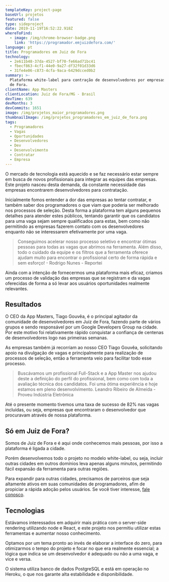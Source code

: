 ```yaml
---
templateKey: project-page
baseUrl: projetos
featured: false
type: sideproject
date: 2019-11-19T16:52:22.918Z
whereToFind:
  - image: /img/chrome-browser-badge.png
    link: 'https://programador.emjuizdefora.com/'
language: pt
title: Programadores em Juiz de Fora
technology:
  - 2e611b48-37da-4527-bf70-fe66ad71bc41
  - fbecf863-4cf1-44e0-9a27-df32f01d33d6
  - 31fe4e06-c873-4cfa-9aca-6429dcced0b2
summary: >-
  Plataforma white-label para contração de desenvolvedores por empresas de Juiz
  de Fora.
clientName: App Masters
clientLocation: Juiz de Fora/MG - Brasil
devTime: 639
devMonths: 3
devCommits: 1651
image: /img/projetos_maior_programadores.png
thumbnailImage: /img/projetos_programadores_em_juiz_de_fora.png
tags:
  - Programadores
  - Vagas
  - Oportunidades
  - Desenvolvedores
  - Dev
  - Desenvolvimento
  - Contratar
  - Empresa
---
```

O mercado de tecnologia está aquecido e se faz necessário estar sempre em busca de novos profissionais para integrar as equipes das empresas. Este projeto nasceu desta demanda, da constante necessidade das empresas encontrarem desenvolvedores para contratação. 

Inicialmente fomos entender a dor das empresas ao tentar contratar, e também saber dos programadores o que viam que poderia ser melhorado nos processos de seleção. Desta forma a plataforma tem alguns pequenos detalhes para atender estes públicos, tentando garantir que os candidatos para uma vaga sejam sempre qualificados para estas, bem como não permitindo as empresas fazerem contato com os desenvolvedores enquanto não se interessarem efetivamente por uma vaga.

> Conseguimos acelerar nosso processo seletivo e encontrar ótimas pessoas para todas as vagas que abrimos na ferramenta. Além disso, todo o cuidado da equipe e os filtros que a ferramenta oferece ajudam muito para encontrar o profissional certo de forma rápida e sem esforço! - Rodrigo Nunes - Reportei

Ainda com a intenção de fornecermos uma plataforma mais eficaz, criamos um processo de validação das empresas que se registram e da vagas oferecidas de forma a só levar aos usuários oportunidades realmente relevantes.

## Resultados

O CEO da App Masters, Tiago Gouvêa, é o principal agitador da comunidade de desenvolvedores em Juiz de Fora, fazendo parte de vários grupos e sendo responsável por um Google Developers Group na cidade. Por este motivo foi relativamente rápido conquistar a confiança de centenas de desenvolvedores logo nas primeiras semanas.

As empresas também já recorriam ao nosso CEO Tiago Gouvêa, solicitando apoio na divulgação de vagas e principalmente para realização de processos de seleção, então a ferramenta veio para facilitar todo esse processo.

> Buscávamos um profissional Full-Stack e a App Master nos ajudou deste a definição do perfil do profissional, bem como com toda a avaliação técnica dos candidatos. Foi uma ótima experiência e hoje estamos em pleno desenvolvimento.  Leandro Ribeiro de Almeida - Proveu Indústria Eletrônica

Até o presente momento tivemos uma taxa de sucesso de 82% nas vagas incluídas, ou seja, empresas que encontraram o desenvolvedor que procuravam através de nossa plataforma.

## Só em Juiz de Fora?

Somos de Juiz de Fora e é aqui onde conhecemos mais pessoas, por isso a plataforma é ligada a cidade.

Porém desenvolvemos todo o projeto no modelo white-label, ou seja, incluir outras cidades em outros domínios leva apenas alguns minutos, permitindo fácil expansão da ferramenta para outras regiões.

Para expandir para outras cidades, precisamos de parceiros que seja altamente ativos em suas comunidades de programadores, afim de propiciar a rápida adoção pelos usuários. Se você tiver interesse, [fale conosco](https://appmasters.io/pt/contato).

## Tecnologias

Estávamos interessados em adquirir mais prática com o server-side rendering utilizando node e React, e este projeto nos permitiu utilizar estas ferramentas e aumentar nosso conhecimento.

Optamos por um tema pronto ao invés de elaborar a interface do zero, para otimizarmos o tempo do projeto e focar no que era realmente essencial; a lógica que indica se um desenvolvedor é adequado ou não a uma vaga, e vice e versa.

O sistema utiliza banco de dados PostgreSQL e está em operação no Heroku, o que nos garante alta estabilidade e disponibilidade.
